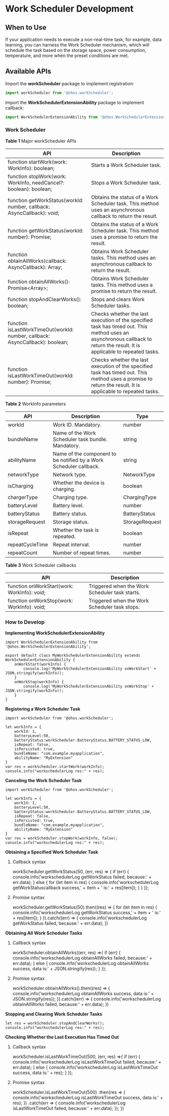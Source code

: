 # Work Scheduler Development

## When to Use

If your application needs to execute a non-real-time task, for example, data learning, you can harness the Work Scheduler mechanism, which will schedule the task based on the storage space, power consumption, temperature, and more when the preset conditions are met.


## Available APIs
Import the **workScheduler** package to implement registration:
```js
import workScheduler from '@ohos.workScheduler';
```

Import the **WorkSchedulerExtensionAbility** package to implement callback:
```js
import WorkSchedulerExtensionAbility from '@ohos.WorkSchedulerExtensionAbility';
```

### Work Scheduler

**Table 1** Major workScheduler APIs

API                                                   |     Description                           
---------------------------------------------------------|-----------------------------------------
function startWork(work: WorkInfo): boolean; | Starts a Work Scheduler task.
function stopWork(work: WorkInfo, needCancel?: boolean): boolean;        | Stops a Work Scheduler task.
function getWorkStatus(workId: number, callback: AsyncCallback<WorkInfo>): void;| Obtains the status of a Work Scheduler task. This method uses an asynchronous callback to return the result.
function getWorkStatus(workId: number): Promise<WorkInfo>; | Obtains the status of a Work Scheduler task. This method uses a promise to return the result.
function obtainAllWorks(callback: AsyncCallback<void>): Array<WorkInfo>;| Obtains Work Scheduler tasks. This method uses an asynchronous callback to return the result.
function obtainAllWorks(): Promise<Array<WorkInfo>>;| Obtains Work Scheduler tasks. This method uses a promise to return the result.
function stopAndClearWorks(): boolean;| Stops and clears Work Scheduler tasks.
function isLastWorkTimeOut(workId: number, callback: AsyncCallback<void>): boolean;| Checks whether the last execution of the specified task has timed out. This method uses an asynchronous callback to return the result. It is applicable to repeated tasks.
function isLastWorkTimeOut(workId: number): Promise<boolean>;| Checks whether the last execution of the specified task has timed out. This method uses a promise to return the result. It is applicable to repeated tasks.

**Table 2** WorkInfo parameters

API|Description|Type                          
---------------------------------------------------------|-----------------------------------------|---------------------------------------------------------
workId | Work ID. Mandatory.|number
bundleName | Name of the Work Scheduler task bundle. Mandatory.|string
abilityName | Name of the component to be notified by a Work Scheduler callback.|string
networkType | Network type.| NetworkType
isCharging | Whether the device is charging.| boolean
chargerType | Charging type.| ChargingType
batteryLevel | Battery level.| number
batteryStatus| Battery status.|    BatteryStatus
storageRequest|Storage status.|    StorageRequest
isRepeat|Whether the task is repeated.|    boolean
repeatCycleTime |Repeat interval.|    number
repeatCount    |Number of repeat times.| number

**Table 3** Work Scheduler callbacks

API                                                   |     Description                           
---------------------------------------------------------|-----------------------------------------
function onWorkStart(work: WorkInfo): void; | Triggered when the Work Scheduler task starts.
function onWorkStop(work: WorkInfo): void; | Triggered when the Work Scheduler task stops.

### How to Develop

**Implementing WorkSchedulerExtensionAbility**

    import WorkSchedulerExtensionAbility from '@ohos.WorkSchedulerExtensionAbility';

    export default class MyWorkSchedulerExtensionAbility extends WorkSchedulerExtensionAbility {
        onWorkStart(workInfo) {
            console.log('MyWorkSchedulerExtensionAbility onWorkStart' + JSON.stringify(workInfo));
        }
        onWorkStop(workInfo) {
            console.log('MyWorkSchedulerExtensionAbility onWorkStop' + JSON.stringify(workInfo));
        }
    }


**Registering a Work Scheduler Task**



    import workScheduler from '@ohos.workScheduler';

    let workInfo = {
        workId: 1,
        batteryLevel:50,
        batteryStatus:workScheduler.BatteryStatus.BATTERY_STATUS_LOW,
        isRepeat: false,
        isPersisted: true,
        bundleName: "com.example.myapplication",
        abilityName: "MyExtension"
    }
    var res = workScheduler.startWork(workInfo);
    console.info("workschedulerLog res:" + res);


**Canceling the Work Scheduler Task**


    import workScheduler from '@ohos.workScheduler';

    let workInfo = {
        workId: 1,
        batteryLevel:50,
        batteryStatus:workScheduler.BatteryStatus.BATTERY_STATUS_LOW,
        isRepeat: false,
        isPersisted: true,
        bundleName: "com.example.myapplication",
        abilityName: "MyExtension"
    }
    var res = workScheduler.stopWork(workInfo, false);
    console.info("workschedulerLog res:" + res);


**Obtaining a Specified Work Scheduler Task**

1. Callback syntax

    workScheduler.getWorkStatus(50, (err, res) => {
      if (err) {
        console.info('workschedulerLog getWorkStatus failed, because:' + err.data);
      } else {
        for (let item in res) {
          console.info('workschedulerLog getWorkStatuscallback success,' + item + ' is:' + res[item]);
        }
      }
    });


2. Promise syntax

    workScheduler.getWorkStatus(50).then((res) => {
      for (let item in res) {
        console.info('workschedulerLog getWorkStatus success,' + item + ' is:' + res[item]);
      }
    }).catch((err) => {
      console.info('workschedulerLog getWorkStatus failed, because:' + err.data);
    })


**Obtaining All Work Scheduler Tasks**

1. Callback syntax

    workScheduler.obtainAllWorks((err, res) =>{
      if (err) {
        console.info('workschedulerLog obtainAllWorks failed, because:' + err.data);
      } else {
        console.info('workschedulerLog obtainAllWorks success, data is:' + JSON.stringify(res));
      }
    });

2. Promise syntax

    workScheduler.obtainAllWorks().then((res) => {
      console.info('workschedulerLog obtainAllWorks success, data is:' + JSON.stringify(res));
    }).catch((err) => {
      console.info('workschedulerLog obtainAllWorks failed, because:' + err.data);
    })

**Stopping and Clearing Work Scheduler Tasks**

    let res = workScheduler.stopAndClearWorks();
    console.info("workschedulerLog res:" + res);

**Checking Whether the Last Execution Has Timed Out**

1. Callback syntax

    workScheduler.isLastWorkTimeOut(500, (err, res) =>{
      if (err) {
        console.info('workschedulerLog isLastWorkTimeOut failed, because:' + err.data);
      } else {
        console.info('workschedulerLog isLastWorkTimeOut success, data is:' + res);
      }
    });

2. Promise syntax

    workScheduler.isLastWorkTimeOut(500)
      .then(res => {
        console.info('workschedulerLog isLastWorkTimeOut success, data is:' + res);
      })
      .catch(err =>  {
        console.info('workschedulerLog isLastWorkTimeOut failed, because:' + err.data);
      });
    })

